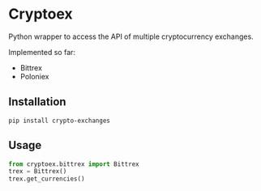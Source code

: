 # Cryptoex

Python wrapper to access the API of multiple cryptocurrency exchanges.

Implemented so far:
* Bittrex
* Poloniex

## Installation
```
pip install crypto-exchanges
```

## Usage
```python
from cryptoex.bittrex import Bittrex
trex = Bittrex()
trex.get_currencies()
```
